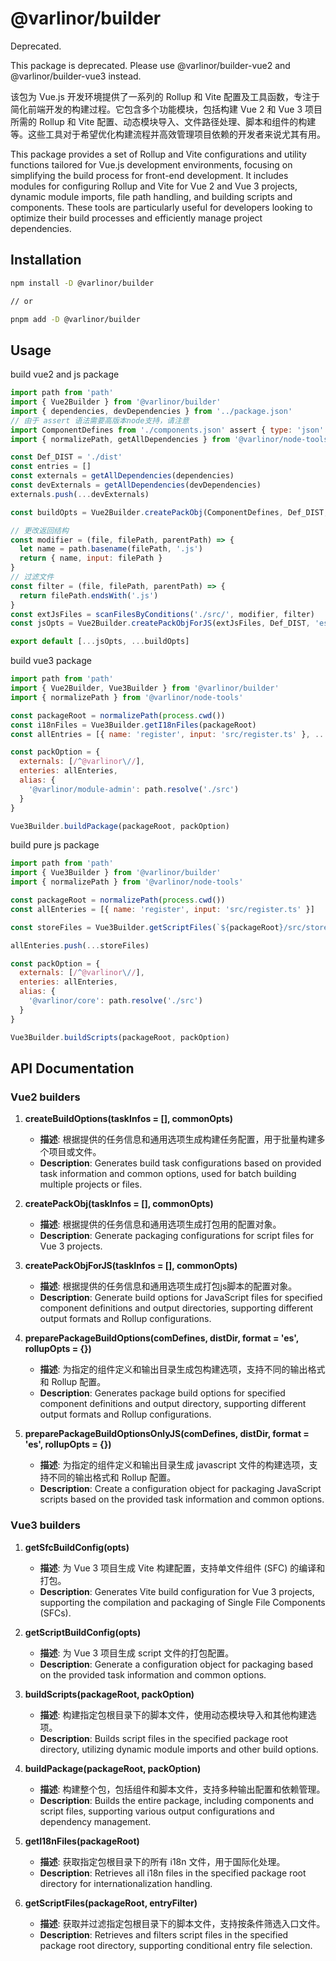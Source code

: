 # @varlinor/builder

Deprecated.

This package is deprecated. Please use @varlinor/builder-vue2 and @varlinor/builder-vue3 instead.

该包为 Vue.js 开发环境提供了一系列的 Rollup 和 Vite 配置及工具函数，专注于简化前端开发的构建过程。它包含多个功能模块，包括构建 Vue 2 和 Vue 3 项目所需的 Rollup 和 Vite 配置、动态模块导入、文件路径处理、脚本和组件的构建等。这些工具对于希望优化构建流程并高效管理项目依赖的开发者来说尤其有用。

This package provides a set of Rollup and Vite configurations and utility functions tailored for Vue.js development environments, focusing on simplifying the build process for front-end development. It includes modules for configuring Rollup and Vite for Vue 2 and Vue 3 projects, dynamic module imports, file path handling, and building scripts and components. These tools are particularly useful for developers looking to optimize their build processes and efficiently manage project dependencies.

## Installation

```bash
npm install -D @varlinor/builder

// or

pnpm add -D @varlinor/builder
```

## Usage

build vue2 and js package

```javascript
import path from 'path'
import { Vue2Builder } from '@varlinor/builder'
import { dependencies, devDependencies } from '../package.json'
// 由于 assert 语法需要高版本node支持，请注意
import ComponentDefines from './components.json' assert { type: 'json' }
import { normalizePath, getAllDependencies } from '@varlinor/node-tools'

const Def_DIST = './dist'
const entries = []
const externals = getAllDependencies(dependencies)
const devExternals = getAllDependencies(devDependencies)
externals.push(...devExternals)

const buildOpts = Vue2Builder.createPackObj(ComponentDefines, Def_DIST, 'esm', { externals })

// 更改返回结构
const modifier = (file, filePath, parentPath) => {
  let name = path.basename(filePath, '.js')
  return { name, input: filePath }
}
// 过滤文件
const filter = (file, filePath, parentPath) => {
  return filePath.endsWith('.js')
}
const extJsFiles = scanFilesByConditions('./src/', modifier, filter)
const jsOpts = Vue2Builder.createPackObjForJS(extJsFiles, Def_DIST, 'esm', { externals })

export default [...jsOpts, ...buildOpts]
```

build vue3 package

```javascript
import path from 'path'
import { Vue2Builder, Vue3Builder } from '@varlinor/builder'
import { normalizePath } from '@varlinor/node-tools'

const packageRoot = normalizePath(process.cwd())
const i18nFiles = Vue3Builder.getI18nFiles(packageRoot)
const allEntries = [{ name: 'register', input: 'src/register.ts' }, ...i18nFiles]

const packOption = {
  externals: [/^@varlinor\//],
  enteries: allEnteries,
  alias: {
    '@varlinor/module-admin': path.resolve('./src')
  }
}

Vue3Builder.buildPackage(packageRoot, packOption)
```

build pure js package

```javascript
import path from 'path'
import { Vue3Builder } from '@varlinor/builder'
import { normalizePath } from '@varlinor/node-tools'

const packageRoot = normalizePath(process.cwd())
const allEnteries = [{ name: 'register', input: 'src/register.ts' }]

const storeFiles = Vue3Builder.getScriptFiles(`${packageRoot}/src/stores`)

allEnteries.push(...storeFiles)

const packOption = {
  externals: [/^@varlinor\//],
  enteries: allEnteries,
  alias: {
    '@varlinor/core': path.resolve('./src')
  }
}

Vue3Builder.buildScripts(packageRoot, packOption)
```

## API Documentation

### Vue2 builders

1. **createBuildOptions(taskInfos = [], commonOpts)**

   - **描述**: 根据提供的任务信息和通用选项生成构建任务配置，用于批量构建多个项目或文件。
   - **Description**: Generates build task configurations based on provided task information and common options, used for batch building multiple projects or files.

2. **createPackObj(taskInfos = [], commonOpts)**

   - **描述**: 根据提供的任务信息和通用选项生成打包用的配置对象。
   - **Description**: Generate packaging configurations for script files for Vue 3 projects.

3. **createPackObjForJS(taskInfos = [], commonOpts)**

   - **描述**: 根据提供的任务信息和通用选项生成打包js脚本的配置对象。
   - **Description**: Generate build options for JavaScript files for specified component definitions and output directories, supporting different output formats and Rollup configurations.

4. **preparePackageBuildOptions(comDefines, distDir, format = 'es', rollupOpts = {})**

   - **描述**: 为指定的组件定义和输出目录生成包构建选项，支持不同的输出格式和 Rollup 配置。
   - **Description**: Generates package build options for specified component definitions and output directory, supporting different output formats and Rollup configurations.

5. **preparePackageBuildOptionsOnlyJS(comDefines, distDir, format = 'es', rollupOpts = {})**

   - **描述**: 为指定的组件定义和输出目录生成 javascript 文件的构建选项，支持不同的输出格式和 Rollup 配置。
   - **Description**: Create a configuration object for packaging JavaScript scripts based on the provided task information and common options.

### Vue3 builders

1. **getSfcBuildConfig(opts)**

   - **描述**: 为 Vue 3 项目生成 Vite 构建配置，支持单文件组件 (SFC) 的编译和打包。
   - **Description**: Generates Vite build configuration for Vue 3 projects, supporting the compilation and packaging of Single File Components (SFCs).

2. **getScriptBuildConfig(opts)**

   - **描述**: 为 Vue 3 项目生成 script 文件的打包配置。
   - **Description**: Generate a configuration object for packaging based on the provided task information and common options.

3. **buildScripts(packageRoot, packOption)**

   - **描述**: 构建指定包根目录下的脚本文件，使用动态模块导入和其他构建选项。
   - **Description**: Builds script files in the specified package root directory, utilizing dynamic module imports and other build options.

4. **buildPackage(packageRoot, packOption)**

   - **描述**: 构建整个包，包括组件和脚本文件，支持多种输出配置和依赖管理。
   - **Description**: Builds the entire package, including components and script files, supporting various output configurations and dependency management.

5. **getI18nFiles(packageRoot)**

   - **描述**: 获取指定包根目录下的所有 i18n 文件，用于国际化处理。
   - **Description**: Retrieves all i18n files in the specified package root directory for internationalization handling.

6. **getScriptFiles(packageRoot, entryFilter)**

   - **描述**: 获取并过滤指定包根目录下的脚本文件，支持按条件筛选入口文件。
   - **Description**: Retrieves and filters script files in the specified package root directory, supporting conditional entry file selection.
